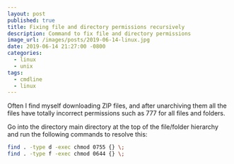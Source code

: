 ```yaml
---
layout: post
published: true
title: Fixing file and directory permissions recursively
description: Command to fix file and directory permissions
image_url: /images/posts/2019-06-14-linux.jpg
date: 2019-06-14 21:27:00 -0800
categories:
  - linux
  - unix
tags:
  - cmdline
  - linux
---
```


Often I find myself downloading ZIP files, and after unarchiving them all the
files have totally incorrect permissions such as 777 for all files and folders.

Go into the directory main directory at the top of the file/folder hierarchy
and run the following commands to resolve this:
<!--more-->

```bash
find . -type d -exec chmod 0755 {} \;
find . -type f -exec chmod 0644 {} \;
```
